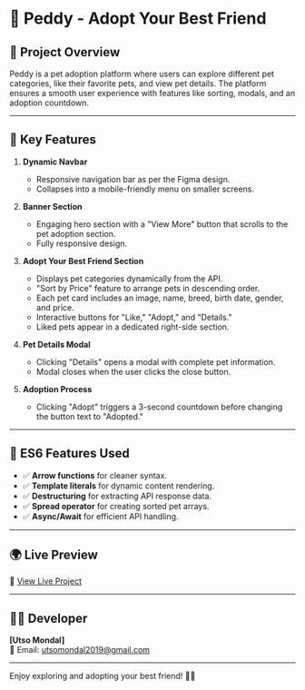 # 🐶 Peddy - Adopt Your Best Friend

## 📌 Project Overview
Peddy is a pet adoption platform where users can explore different pet categories, like their favorite pets, and view pet details. The platform ensures a smooth user experience with features like sorting, modals, and an adoption countdown.

---

## 🚀 Key Features
1. **Dynamic Navbar**
   - Responsive navigation bar as per the Figma design.
   - Collapses into a mobile-friendly menu on smaller screens.

2. **Banner Section**
   - Engaging hero section with a "View More" button that scrolls to the pet adoption section.
   - Fully responsive design.

3. **Adopt Your Best Friend Section**
   - Displays pet categories dynamically from the API.
   - "Sort by Price" feature to arrange pets in descending order.
   - Each pet card includes an image, name, breed, birth date, gender, and price.
   - Interactive buttons for "Like," "Adopt," and "Details."
   - Liked pets appear in a dedicated right-side section.

4. **Pet Details Modal**
   - Clicking "Details" opens a modal with complete pet information.
   - Modal closes when the user clicks the close button.

5. **Adoption Process**
   - Clicking "Adopt" triggers a 3-second countdown before changing the button text to "Adopted."

---

## 🎯 ES6 Features Used
- ✅ **Arrow functions** for cleaner syntax.
- ✅ **Template literals** for dynamic content rendering.
- ✅ **Destructuring** for extracting API response data.
- ✅ **Spread operator** for creating sorted pet arrays.
- ✅ **Async/Await** for efficient API handling.

---

## 🌍 Live Preview
🔗 [View Live Project](https://utsomondal.github.io/peddy/)

---

## 👨‍💻 Developer
**[Utso Mondal]**   
📧 Email: utsomondal2019@gmail.com

---

Enjoy exploring and adopting your best friend! 🐾💙

